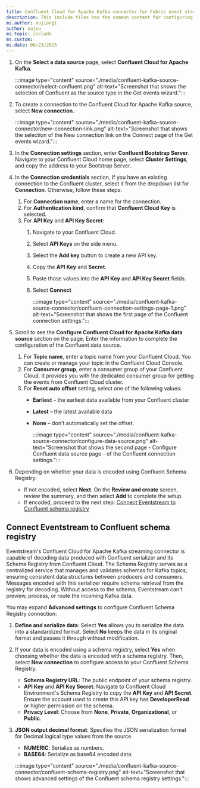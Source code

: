 ```yaml
---
title: Confluent Cloud for Apache Kafka connector for Fabric event streams
description: This include files has the common content for configuring Confluent Cloud for Apache Kafka connector for Fabric event streams and Real-Time hub. 
ms.author: xujiang1
author: xujxu 
ms.topic: include
ms.custom:
ms.date: 06/23/2025
---
```


1. On the **Select a data source** page, select **Confluent Cloud for Apache Kafka**. 

    :::image type="content" source="./media/confluent-kafka-source-connector/select-confluent.png" alt-text="Screenshot that shows the selection of Confluent as the source type in the Get events wizard.":::
1. To create a connection to the Confluent Cloud for Apache Kafka source, select **New connection**.

    :::image type="content" source="./media/confluent-kafka-source-connector/new-connection-link.png" alt-text="Screenshot that shows the selection of the New connection link on the Connect page of the Get events wizard.":::    
1. In the **Connection settings** section, enter **Confluent Bootstrap Server**. Navigate to your Confluent Cloud home page, select **Cluster Settings**, and copy the address to your Bootstrap Server.      
1. In the **Connection credentials** section, If you have an existing connection to the Confluent cluster, select it from the dropdown list for **Connection**. Otherwise, follow these steps: 
    1. For **Connection name**, enter a name for the connection. 
    1. For **Authentication kind**, confirm that **Confluent Cloud Key** is selected. 
    1. For **API Key** and **API Key Secret**: 
        1. Navigate to your Confluent Cloud.
        1. Select **API Keys** on the side menu. 
        1. Select the **Add key** button to create a new API key. 
        1. Copy the **API Key** and **Secret**. 
        1. Paste those values into the **API Key** and **API Key Secret** fields. 
        1. Select **Connect**

            :::image type="content" source="./media/confluent-kafka-source-connector/confluent-connection-settings-page-1.png" alt-text="Screenshot that shows the first page of the Confluent connection settings.":::        
1. Scroll to see the **Configure Confluent Cloud for Apache Kafka data source** section on the page. Enter the information to complete the configuration of the Confluent data source. 
    1. For **Topic name**, enter a topic name from your Confluent Cloud. You can create or manage your topic in the Confluent Cloud Console. 
    1. For **Consumer group**, enter a consumer group of your Confluent Cloud. It provides you with the dedicated consumer group for getting the events from Confluent Cloud cluster. 
    1. For **Reset auto offset** setting, select one of the following values: 
        - **Earliest** – the earliest data available from your Confluent cluster
        - **Latest** – the latest available data
        - **None** – don't automatically set the offset. 

            :::image type="content" source="./media/confluent-kafka-source-connector/configure-data-source.png" alt-text="Screenshot that shows the second page - Configure Confluent data source page - of the Confluent connection settings."::: 
1. Depending on whether your data is encoded using Confluent Schema Registry:
   - If not encoded, select **Next**. On the **Review and create** screen, review the summary, and then select **Add** to complete the setup.
   - If encoded, proceed to the next step: [Connect Eventstream to Confluent schema registry](#configure-confluent-schema-registry-to-decode-data)

## Connect Eventstream to Confluent schema registry
Eventstream's Confluent Cloud for Apache Kafka streaming connector is capable of decoding data produced with Confluent serializer and its Schema Registry from Confluent Cloud. The Schema Registry serves as a centralized service that manages and validates schemas for Kafka topics, ensuring consistent data structures between producers and consumers. Messages encoded with this serializer require schema retrieval from the registry for decoding. Without access to the schema, Eventstream can't preview, process, or route the incoming Kafka data. 

You may expand **Advanced settings** to configure Confluent Schema Registry connection:

1. **Define and serialize data**: Select **Yes** allows you to serialize the data into a standardized format. Select **No** keeps the data in its original format and passes it through without modification.
1. If your data is encoded using a schema registry, select **Yes** when choosing whether the data is encoded with a schema registry. Then, select **New connection** to configure access to your Confluent Schema Registry:
    - **Schema Registry URL**: The public endpoint of your schema registry.
    - **API Key** and **API Key Secret**: Navigate to Confluent Cloud Environment's Schema Registry to copy the **API Key** and **API Secret**. Ensure the account used to create this API key has **DeveloperRead** or higher permission on the schema. 
    - **Privacy Level**: Choose from **None**, **Private**, **Organizational**, or **Public**.
1. **JSON output decimal format**: Specifies the JSON serialization format for Decimal logical type values from the source.
    - **NUMERIC**: Serialize as numbers.
    - **BASE64**: Serialize as base64 encoded data.

    :::image type="content" source="./media/confluent-kafka-source-connector/confluent-schema-registry.png" alt-text="Screenshot that shows advanced settings of the Confluent schema registry settings.":::  
    
